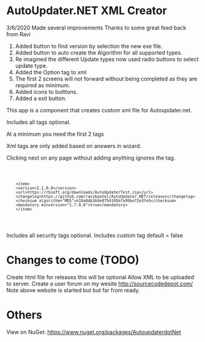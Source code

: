 # AutoUpdater.NET XML Creator
3/6/2020 Made several improvements
Thanks to some great feed back from Ravi 

1)	Added button to find version by selection the new exe file.
2)	Added button to auto create the Algorithm for all supported types.
3)	Re imagined the different Update types now used radio buttons to select update type.
4)	Added the Option <args> tag to xml
5)	The first 2 screens will not forward without being completed as they are required as minimum.
6)	Added icons to butttons.
7)	Added a exit button.

This app is a component that creates custom xml file for Autoupdater.net.

Includes all tags optional.

At a minimum you need the first 2 tags

Xml tags are only added based on answers in wizard.

Clicking next on any page without adding anything ignores the tag.

<code>
  
        <item>
        <version>2.1.0.0</version>
        <url>https://rbsoft.org/downloads/AutoUpdaterTest.zip</url>
        <changelog>https://github.com/ravibpatel/AutoUpdater.NET/releases</changelog>
        <checksum algorithm="MD5">b10a8db164e0754105b7a99be72e3fe5</checksum>
        <mandatory minversion="1.7.0.0">true</mandatory>
        </item>
  
  </code>

Includes all security tags optional.
Includes custom <mandatory> tag default = false

# Changes to come (TODO)
Create html file for releases this will be optional
Allow XML to be uploaded to server.
Create a user forum on my wesite http://sourcecodedepot.com/
Note above website is started but but far from ready.

# Others

View on NuGet: https://www.nuget.org/packages/AutoupdaterdotNet
